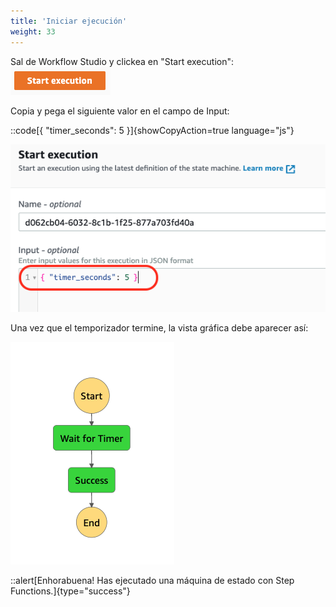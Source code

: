 ```yaml
---
title: 'Iniciar ejecución'
weight: 33
---
```


Sal de Workflow Studio y clickea en "Start execution":
![Module 1 Start Execution button](/static/img/module-1/start-execution-btn.png)

Copia y pega el siguiente valor en el campo de Input:

::code[{ "timer_seconds": 5 }]{showCopyAction=true language="js"}

![Module 1 Start Execution](/static/img/module-1/start-execution.png)

Una vez que el temporizador termine, la vista gráfica debe aparecer así:

![Module 1 Result](/static/img/module-1/results.png)

::alert[Enhorabuena! Has ejecutado una máquina de estado con Step Functions.]{type="success"}
